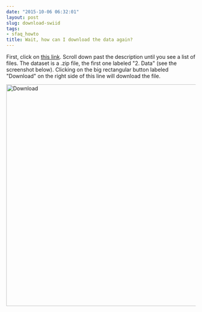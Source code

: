 ```yaml
---
date: "2015-10-06 06:32:01"
layout: post
slug: download-swiid
tags:
- sfaq_howto
title: Wait, how can I download the data again?
---
```


First, click on [this link](/swiid/swiid_downloads/). Scroll down past the description until you see a list of files. The dataset is a .zip file, the first one labeled "2. Data" (see the screenshot below). Clicking on the big rectangular button labeled "Download" on the right side of this line will download the file.

<img class="imageStyle" alt="Download" src="/swiid/swiid_download.png" width="780" height="590"/>
